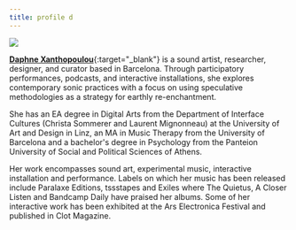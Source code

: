 ```yaml
---
title: profile d
---
```


<img src="/assets/images/daphne.jpg"/>

[**Daphne Xanthopoulou**](https://daphnex.me){:target="_blank"} is a sound artist, researcher, designer, and curator based in Barcelona. Through participatory performances, podcasts, and interactive installations, she explores contemporary sonic practices with a focus on using speculative methodologies as a strategy for earthly re-enchantment.

She has an EA degree in Digital Arts from the Department of Interface Cultures (Christa Sommerer and Laurent Mignonneau) at the University of Art and Design in Linz, an MA in Music Therapy from the University of Barcelona and a bachelor's degree in Psychology from the Panteion University of Social and Political Sciences of Athens.

Her work encompasses sound art, experimental music, interactive installation and performance. Labels on which her music has been released include Paralaxe Editions, tssstapes and Exiles where The Quietus, A Closer Listen and Bandcamp Daily have praised her albums. Some of her interactive work has been exhibited at the Ars Electronica Festival and published in Clot Magazine.

